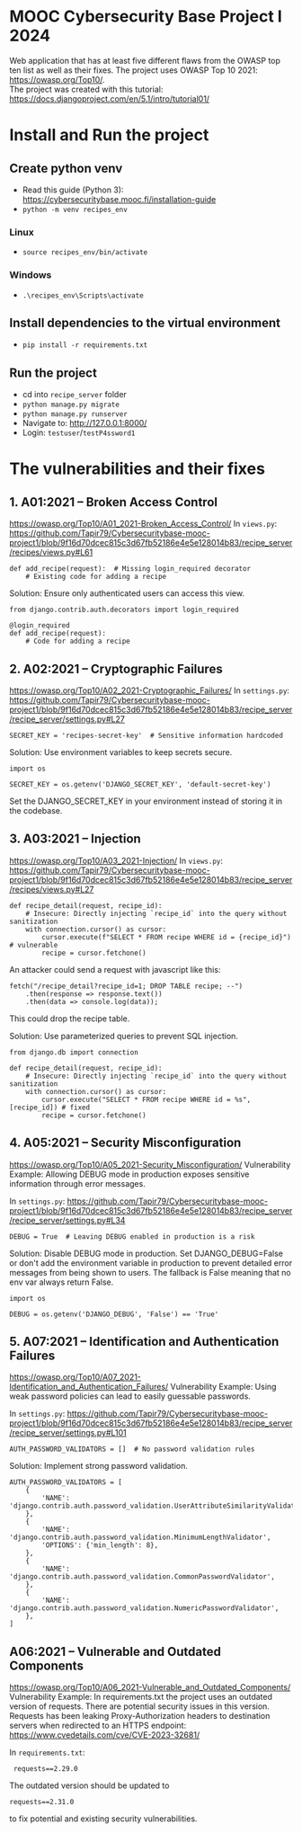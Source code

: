 # MOOC Cybersecurity Base Project I 2024 
Web application that has at least five different flaws from the OWASP top ten list as well as their fixes. The project uses OWASP Top 10 2021: https://owasp.org/Top10/.  
The project was created with this tutorial: https://docs.djangoproject.com/en/5.1/intro/tutorial01/ 

# Install and Run the project

## Create python venv 
- Read this guide (Python 3): https://cybersecuritybase.mooc.fi/installation-guide
- `python -m venv recipes_env`
### Linux
- `source recipes_env/bin/activate` 
### Windows
- `.\recipes_env\Scripts\activate`

## Install dependencies to the virtual environment
- `pip install -r requirements.txt`

## Run the project 
- cd into `recipe_server` folder
- `python manage.py migrate`
- `python manage.py runserver`
- Navigate to: http://127.0.0.1:8000/ 
- Login: `testuser`/`testP4ssword1`

# The vulnerabilities and their fixes 

## 1. A01:2021 – Broken Access Control
https://owasp.org/Top10/A01_2021-Broken_Access_Control/
In `views.py`:
https://github.com/Tapir79/Cybersecuritybase-mooc-project1/blob/9f16d70dcec815c3d67fb52186e4e5e128014b83/recipe_server/recipes/views.py#L61

````
def add_recipe(request):  # Missing login_required decorator
    # Existing code for adding a recipe
````

Solution: Ensure only authenticated users can access this view.
````
from django.contrib.auth.decorators import login_required

@login_required
def add_recipe(request):
    # Code for adding a recipe
````

## 2. A02:2021 – Cryptographic Failures
https://owasp.org/Top10/A02_2021-Cryptographic_Failures/
In `settings.py`:
https://github.com/Tapir79/Cybersecuritybase-mooc-project1/blob/9f16d70dcec815c3d67fb52186e4e5e128014b83/recipe_server/recipe_server/settings.py#L27

````
SECRET_KEY = 'recipes-secret-key'  # Sensitive information hardcoded
````

Solution: Use environment variables to keep secrets secure.

````
import os

SECRET_KEY = os.getenv('DJANGO_SECRET_KEY', 'default-secret-key')
````

Set the DJANGO_SECRET_KEY in your environment instead of storing it in the codebase. 


## 3. A03:2021 – Injection
https://owasp.org/Top10/A03_2021-Injection/
In `views.py`:
https://github.com/Tapir79/Cybersecuritybase-mooc-project1/blob/9f16d70dcec815c3d67fb52186e4e5e128014b83/recipe_server/recipes/views.py#L27

````
def recipe_detail(request, recipe_id):
    # Insecure: Directly injecting `recipe_id` into the query without sanitization
    with connection.cursor() as cursor:
        cursor.execute(f"SELECT * FROM recipe WHERE id = {recipe_id}") # vulnerable
        recipe = cursor.fetchone()
````

An attacker could send a request with javascript like this:

````
fetch("/recipe_detail?recipe_id=1; DROP TABLE recipe; --")
    .then(response => response.text())
    .then(data => console.log(data));
````

This could drop the recipe table. 

Solution: Use parameterized queries to prevent SQL injection.

````
from django.db import connection

def recipe_detail(request, recipe_id):
    # Insecure: Directly injecting `recipe_id` into the query without sanitization
    with connection.cursor() as cursor:
        cursor.execute("SELECT * FROM recipe WHERE id = %s", [recipe_id]) # fixed
        recipe = cursor.fetchone()
````

## 4. A05:2021 – Security Misconfiguration
https://owasp.org/Top10/A05_2021-Security_Misconfiguration/
Vulnerability Example: Allowing DEBUG mode in production exposes sensitive information through error messages.

In `settings.py`:
https://github.com/Tapir79/Cybersecuritybase-mooc-project1/blob/9f16d70dcec815c3d67fb52186e4e5e128014b83/recipe_server/recipe_server/settings.py#L34

````
DEBUG = True  # Leaving DEBUG enabled in production is a risk
````

Solution: Disable DEBUG mode in production.
Set DJANGO_DEBUG=False or don't add the environment variable in production to prevent detailed error messages from being shown to users. The fallback is False meaning that no env var always return False. 

````
import os

DEBUG = os.getenv('DJANGO_DEBUG', 'False') == 'True'
````




## 5. A07:2021 – Identification and Authentication Failures
https://owasp.org/Top10/A07_2021-Identification_and_Authentication_Failures/
Vulnerability Example: Using weak password policies can lead to easily guessable passwords.

In `settings.py`:
https://github.com/Tapir79/Cybersecuritybase-mooc-project1/blob/9f16d70dcec815c3d67fb52186e4e5e128014b83/recipe_server/recipe_server/settings.py#L101

````
AUTH_PASSWORD_VALIDATORS = []  # No password validation rules
````

Solution: Implement strong password validation.

````
AUTH_PASSWORD_VALIDATORS = [
    {
        'NAME': 'django.contrib.auth.password_validation.UserAttributeSimilarityValidator',
    },
    {
        'NAME': 'django.contrib.auth.password_validation.MinimumLengthValidator',
        'OPTIONS': {'min_length': 8},
    },
    {
        'NAME': 'django.contrib.auth.password_validation.CommonPasswordValidator',
    },
    {
        'NAME': 'django.contrib.auth.password_validation.NumericPasswordValidator',
    },
]
````

## A06:2021 – Vulnerable and Outdated Components 
https://owasp.org/Top10/A06_2021-Vulnerable_and_Outdated_Components/
Vulnerability Example: In requirements.txt the project uses an outdated version of requests. There are potential security issues in this version. Requests has been leaking Proxy-Authorization headers to destination servers when redirected to an HTTPS endpoint: https://www.cvedetails.com/cve/CVE-2023-32681/

In `requirements.txt`:


````
 requests==2.29.0
````

The outdated version should be updated to 

````
requests==2.31.0
````

to fix potential and existing security vulnerabilities. 